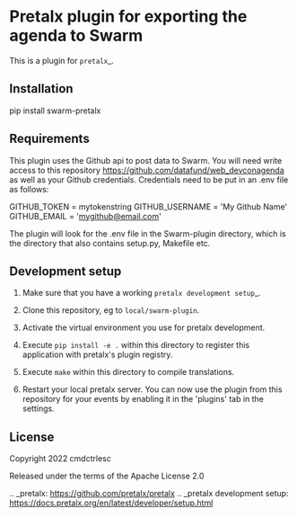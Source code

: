 Pretalx plugin for exporting the agenda to Swarm
==========================

This is a plugin for `pretalx`_. 

Installation
-----------------

pip install swarm-pretalx




Requirements
-----------------

This plugin uses the Github api to post data to Swarm. You will need write access to this repository https://github.com/datafund/web_devconagenda as well as your Github credentials.
Credentials need to be put in an .env file as follows:

GITHUB_TOKEN = mytokenstring
GITHUB_USERNAME = 'My Github Name'
GITHUB_EMAIL = 'mygithub@email.com'

The plugin will look for the .env file in the Swarm-plugin directory, which is the directory that also contains setup.py, Makefile etc. 


Development setup
-----------------

1. Make sure that you have a working `pretalx development setup`_.

2. Clone this repository, eg to ``local/swarm-plugin``.

3. Activate the virtual environment you use for pretalx development.

4. Execute ``pip install -e .`` within this directory to register this application with pretalx's plugin registry.

5. Execute ``make`` within this directory to compile translations.

6. Restart your local pretalx server. You can now use the plugin from this repository for your events by enabling it in
   the 'plugins' tab in the settings.


License
-------

Copyright 2022 cmdctrlesc

Released under the terms of the Apache License 2.0


.. _pretalx: https://github.com/pretalx/pretalx
.. _pretalx development setup: https://docs.pretalx.org/en/latest/developer/setup.html
